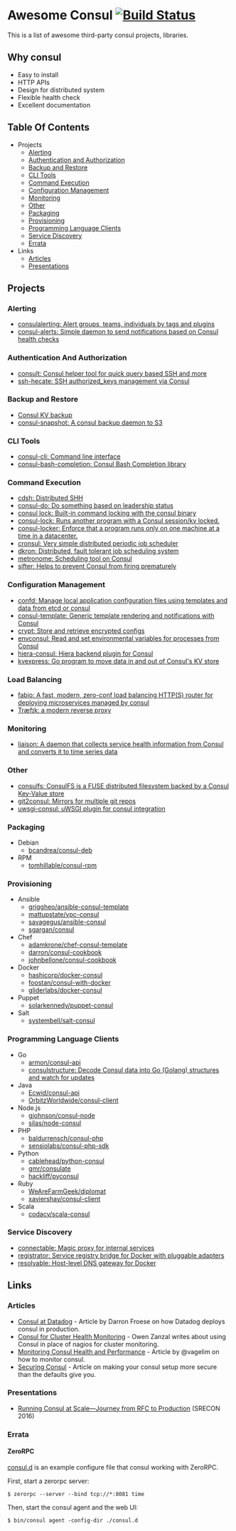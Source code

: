 # Awesome Consul [![Build Status](https://api.travis-ci.org/josegonzalez/awesome-consul.svg?branch=master )](https://travis-ci.org/josegonzalez/awesome-consul)

This is a list of awesome third-party consul projects, libraries.

## Why consul

+ Easy to install
+ HTTP APIs
+ Design for distributed system
+ Flexible health check
+ Excellent documentation

## Table Of Contents

- Projects
    - [Alerting](#alerting)
    - [Authentication and Authorization](#authentication-and-authorization)
    - [Backup and Restore](#backup-and-restore)
    - [CLI Tools](#cli-tools)
    - [Command Execution](#command-execution)
    - [Configuration Management](#configuration-management)
    - [Monitoring](#monitoring)
    - [Other](#other)
    - [Packaging](#packaging)
    - [Provisioning](#provisioning)
    - [Programming Language Clients](#programming-language-clients)
    - [Service Discovery](#service-discovery)
    - [Errata](#errata)
- Links
    - [Articles](#articles)
    - [Presentations](#presentations)

## Projects

### Alerting

+ [consulalerting: Alert groups, teams, individuals by tags and plugins](https://github.com/jrxFive/consulalerting)
+ [consul-alerts: Simple daemon to send notifications based on Consul health checks](https://github.com/AcalephStorage/consul-alerts)

### Authentication And Authorization

+ [consult: Consul helper tool for quick query based SSH and more](https://github.com/outbrain/consult)
+ [ssh-hecate: SSH authorized_keys management via Consul](https://github.com/ncfritz/ssh-hecate)

### Backup and Restore

+ [Consul KV backup](https://github.com/kailunshi/consul-backup)
+ [consul-snapshot: A consul backup daemon to S3](https://github.com/pshima/consul-snapshot)

### CLI Tools

+ [consul-cli: Command line interface](https://github.com/CiscoCloud/consul-cli)
+ [consul-bash-completion: Consul Bash Completion library](https://github.com/nzroller/consul-bash-completion)

### Command Execution

+ [cdsh: Distributed SHH](https://github.com/grubernaut/cdsh)
+ [consul-do: Do something based on leadership status](https://github.com/zeroXten/consul-do)
+ [consul lock: Built-in command locking with the consul binary](https://www.consul.io/docs/commands/lock.html)
+ [consul-lock: Runs another program with a Consul session/kv locked.](https://github.com/fujiwara/consul-lock)
+ [consul-locker: Enforce that a program runs only on one machine at a time in a datacenter.](https://github.com/fidian/consul-locker)
+ [cronsul: Very simple distributed periodic job scheduler](https://github.com/EvanKrall/cronsul)
+ [dkron: Distributed, fault tolerant job scheduling system](http://dkron.io/)
+ [metronome: Scheduling tool on Consul](https://github.com/cloudconductor/metronome)
+ [sifter: Helps to prevent Consul from firing prematurely](https://github.com/darron/sifter)

### Configuration Management

+ [confd: Manage local application configuration files using templates and data from etcd or consul](https://github.com/kelseyhightower/confd)
+ [consul-template: Generic template rendering and notifications with Consul](https://github.com/hashicorp/consul-template)
+ [crypt: Store and retrieve encrypted configs](https://github.com/xordataexchange/crypt)
+ [envconsul: Read and set environmental variables for processes from Consul](https://github.com/hashicorp/envconsul)
+ [hiera-consul: Hiera backend plugin for Consul](https://github.com/lynxman/hiera-consul)
+ [kvexpress: Go program to move data in and out of Consul's KV store](https://github.com/DataDog/kvexpress)

### Load Balancing

+ [fabio: A fast, modern, zero-conf load balancing HTTP(S) router for deploying microservices managed by consul](https://github.com/eBay/fabio)
+ [Træfɪk: a modern reverse proxy](https://traefik.io/)

### Monitoring

+ [liaison: A daemon that collects service health information from Consul and converts it to time series data](https://github.com/cruatta/liaison)

### Other

+ [consulfs: ConsulFS is a FUSE distributed filesystem backed by a Consul Key-Value store](https://github.com/bwester/consulfs)
+ [git2consul: Mirrors for multiple git repos](https://github.com/Cimpress-MCP/git2consul)
+ [uwsgi-consul: uWSGI plugin for consul integration](https://github.com/unbit/uwsgi-consul)

### Packaging

+ Debian
    + [bcandrea/consul-deb](https://github.com/bcandrea/consul-deb)
+ RPM
    + [tomhillable/consul-rpm](https://github.com/tomhillable/consul-rpm)

### Provisioning

+ Ansible
    + [griggheo/ansible-consul-template](https://github.com/griggheo/ansible-consul-template)
    + [mattupstate/vpc-consul](https://github.com/mattupstate/vpc-consul)
    + [savagegus/ansible-consul](https://github.com/savagegus/ansible-consul)
    + [sgargan/consul](https://github.com/sgargan/consul)
+ Chef
    + [adamkrone/chef-consul-template](https://github.com/adamkrone/chef-consul-template)
    + [darron/consul-cookbook](https://github.com/darron/consul-cookbook)
    + [johnbellone/consul-cookbook](https://github.com/johnbellone/consul-cookbook)
+ Docker
    + [hashicorp/docker-consul](https://github.com/hashicorp/docker-consul)
    + [foostan/consul-with-docker](https://github.com/foostan/consul-with-docker)
    + [gliderlabs/docker-consul](https://github.com/gliderlabs/docker-consul)
+ Puppet
    + [solarkennedy/puppet-consul](https://github.com/solarkennedy/puppet-consul)
+ Salt
    + [systembell/salt-consul](https://github.com/systembell/salt-consul)

### Programming Language Clients

+ Go
    + [armon/consul-api](https://github.com/armon/consul-api)
    + [consulstructure: Decode Consul data into Go (Golang) structures and watch for updates](https://github.com/mitchellh/consulstructure)
+ Java
    + [Ecwid/consul-api](https://github.com/Ecwid/consul-api)
    + [OrbitzWorldwide/consul-client](https://github.com/OrbitzWorldwide/consul-client)
+ Node.js
    + [gjohnson/consul-node](https://github.com/gjohnson/consul-node)
    + [silas/node-consul](https://github.com/silas/node-consul)
+ PHP
    + [baldurrensch/consul-php](https://github.com/baldurrensch/consul-php)
    + [sensiolabs/consul-php-sdk](https://github.com/sensiolabs/consul-php-sdk)
+ Python
    + [cablehead/python-consul](https://github.com/cablehead/python-consul)
    + [gmr/consulate](https://github.com/gmr/consulate)
    + [hackliff/pyconsul](https://github.com/hackliff/pyconsul)
+ Ruby
    + [WeAreFarmGeek/diplomat](https://github.com/WeAreFarmGeek/diplomat)
    + [xaviershay/consul-client](https://github.com/xaviershay/consul-client)
+ Scala
    + [codacy/scala-consul](https://github.com/codacy/scala-consul)

### Service Discovery

+ [connectable: Magic proxy for internal services](https://github.com/gliderlabs/connectable)
+ [registrator: Service registry bridge for Docker with pluggable adapters](https://github.com/gliderlabs/registrator)
+ [resolvable: Host-level DNS gateway for Docker](https://github.com/gliderlabs/resolvable)

## Links

### Articles

+ [Consul at Datadog](https://engineering.datadoghq.com/consul-at-datadog/) - Article by Darron Froese on how Datadog deploys consul in production.
+ [Consul for Cluster Health Monitoring](https://www.vividcortex.com/blog/2015/05/22/consul-for-cluster-health-monitoring/) - Owen Zanzal writes about using Consul in place of nagios for cluster monitoring.
+ [Monitoring Consul Health and Performance](https://www.datadoghq.com/blog/monitor-consul-health-and-performance-with-datadog/) - Article by @vagelim on how to monitor consul.
+ [Securing Consul](https://www.mauras.ch/securing-consul.html) - Article on making your consul setup more secure than the defaults give you.

### Presentations

+ [Running Consul at Scale—Journey from RFC to Production](https://www.usenix.org/conference/srecon16/program/presentation/froese) (SRECON 2016)

### Errata

#### ZeroRPC

[consul.d](consul.d) is an example configure file that consul working with ZeroRPC.

First, start a zerorpc server:

```
$ zerorpc --server --bind tcp://*:8081 time
```

Then, start the consul agent and the web UI:

```
$ bin/consul agent -config-dir ./consul.d
```
